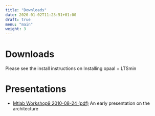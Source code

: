 ```yaml
---
title: "Downloads"
date: 2020-01-02T11:23:51+01:00
draft: true
menu: "main"
weight: 3
---
```



# Downloads
Please see the install instructions on Installing opaal + LTSmin

# Presentations
  * [Mtlab Workshop9 2010-08-24 (pdf)](../mtlab-workshop9-opaal-demo.pdf) An early presentation on the architecture